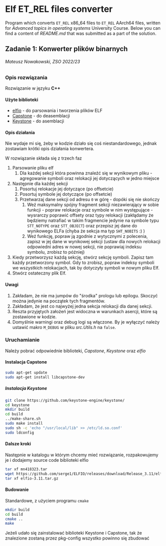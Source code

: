 # Elf ET_REL files converter
Program which converts `ET_REL` x86_64 files to `ET_REL` AArch64 files, written for _Advanced topics in operating systems_ University Course.
Below you can find a content of _README.md_ that was submitted as a part of the solution.

## Zadanie 1: Konwerter plików binarnych
###### Mateusz Nowakowski, ZSO 2022/23
### Opis rozwiązania
Rozwiązanie w języku **C++**
#### Użyte biblioteki
* [elfio](https://elfio.sourceforge.net/) - do parsowania i tworzenia plików ELF
* [Capstone](https://www.capstone-engine.org/) - do deasemblacji
* [Keystone](https://www.keystone-engine.org/) - do asemblacji
#### Opis działania

Nie wydaje mi się, żeby w kodzie działo się coś niestandardowego, jednak zostawiam krótki opis działania konwertera.

W rozwiązanie składa się z trzech faz
1. Parsowanie pliku elf 
   1. Dla każdej sekcji która powinna znaleźć się w wynikowym pliku - agregowanie symboli oraz relokacji jej dotyczących w jedno miejsce
2. Następnie dla każdej sekcji
   1. Posortuj relokacje jej dotyczące (po offsetcie) 
   2. Posortuj symbole jej dotyczące (po offsetcie)
   3. Przetwarzaj dane sekcji od adresu `0` w górę - dopóki się nie skończy
      1. Weź maksymalny spójny fragment sekcji niezawierający w sobie funkcji - popraw relokacje oraz symbole w nim występujące - wysrarczy poprawić offsety oraz typy relokacji (zakłądamy że będziemy natrafiać w takim fragmencie jedynie na symbole typu `STT_NOTYPE` oraz `STT_OBJECT`) oraz przepisz jej dane do wynikowego ELFa (chyba że sekcja ma typ `SHT_NOBITS` :) )
      2. Weź funkcję, popraw ją zgodnie z wytycznymi z polecenia, zapisz w jej dane w wynikowej sekcji (ustaw dla nowych relokacji odpowiedni adres w nowej sekcji, nie poprawiaj indeksu symbolu, zrobisz to później)
3. Kiedy przetworzysz każdą sekcję, stwórz sekcję symboli. Zapisz tam każdy przetworzony symbol. Gdy to zrobisz, popraw indeksy symboli we wszystkich relokacjach, tak by dotyczyły symboli w nowym pliku Elf.
4. Stwórz ostateczny plik Elf.

#### Uwagi
1. Zakładam, że nie ma jumpów do "środka" prologu lub epilogu. Skoczyć można jedynie na początek tych fragmentów.
2. Zakładam, że jest co najwyżej jedna sekcja relokacji dla danej sekcji.
3. Reszta przyjętych założeń jest widoczna w warunkach asercji, które są zostawione w kodzie.
4. Domyślnie warningi oraz debug logi są włączone. By je wyłączyć należy ustawić makro `M_DEBUG` w pliku _src.Utils.h_ na `false`.

### Uruchamianie
Należy pobrać odpowiednie biblioteki, <em>Capstone</em>, <em>Keystone</em> oraz _elfio_

#### Instalacja Capstone
```bash
sudo apt-get update
sudo apt-get install libcapstone-dev
```
##### Instalacja Keystone
```bash
git clone https://github.com/keystone-engine/keystone/
cd keystone
mkdir build
cd build
../make-share.sh
sudo make install
sudo sh -c 'echo "/usr/local/lib" >> /etc/ld.so.conf'
sudo ldconfig
```
#### Dalsze kroki
Następnie w katalogu w którym chcemy mieć rozwiązanie, rozpakowujemy je i dodajemy source code biblioteki elfio
````bash
tar xf mn418323.tar
wget https://github.com/serge1/ELFIO/releases/download/Release_3.11/elfio-3.11.tar.gz
tar xf elfio-3.11.tar.gz
````
#### Budowanie
Standardowe, z użyciem programu `cmake`
```bash
mkdir build
cd build
cmake ..
make
```
Jeżeli udało się zainstalować biblioteki Keystone i Capstone, tak że znalezione zostaną przez pkg-config wszystko powinno się zbudować

